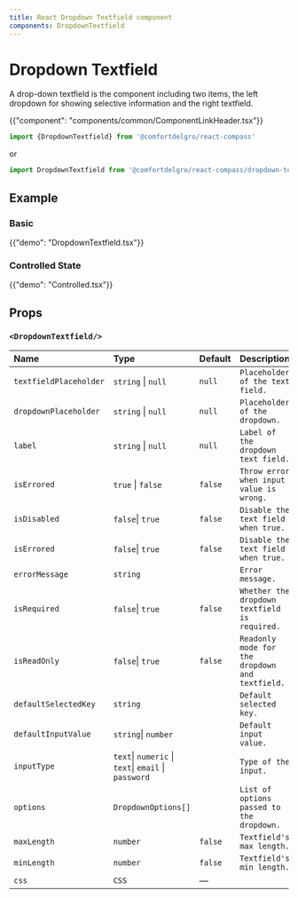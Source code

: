 ```yaml
---
title: React Dropdown Textfield component
components: DropdownTextfield
---
```


# Dropdown Textfield

<p class="description">A drop-down textfield is the component including two items, the left dropdown for showing selective information and the right textfield.</p>

{{"component": "components/common/ComponentLinkHeader.tsx"}}

```jsx
import {DropdownTextfield} from '@comfortdelgro/react-compass'
```

or

```jsx
import DropdownTextfield from '@comfortdelgro/react-compass/dropdown-textfield'
```

## Example

### Basic

{{"demo": "DropdownTextfield.tsx"}}

### Controlled State

{{"demo": "Controlled.tsx"}}

## Props

### `<DropdownTextfield/>`

| Name                   | Type                                                 | Default | Description                                     |
| :--------------------- | :--------------------------------------------------- | :------ | :---------------------------------------------- |
| `textfieldPlaceholder` | `string` \| `null`                                   | `null`  | `Placeholder of the text field.`                |
| `dropdownPlaceholder`  | `string` \| `null`                                   | `null`  | `Placeholder of the dropdown.`                  |
| `label`                | `string` \| `null`                                   | `null`  | `Label of the dropdown text field.`             |
| `isErrored`            | `true` \| `false`                                    | `false` | `Throw error when input value is wrong.`        |
| `isDisabled`           | `false`\| `true`                                     | `false` | `Disable the text field when true.`             |
| `isErrored`            | `false`\| `true`                                     | `false` | `Disable the text field when true.`             |
| `errorMessage`         | `string`                                             |         | `Error message.`                                |
| `isRequired`           | `false`\| `true`                                     | `false` | `Whether the dropdown textfield is required.`   |
| `isReadOnly`           | `false`\| `true`                                     | `false` | `Readonly mode for the dropdown and textfield.` |
| `defaultSelectedKey`   | `string`                                             |         | `Default selected key.`                         |
| `defaultInputValue`    | `string`\| `number`                                  |         | `Default input value.`                          |
| `inputType`            | `text`\| `numeric` \| `text`\| `email` \| `password` |         | `Type of the input.`                            |
| `options`              | `DropdownOptions[]`                                  |         | `List of options passed to the dropdown.`       |
| `maxLength`            | `number`                                             | `false` | `Textfield's max length.`                       |
| `minLength`            | `number`                                             | `false` | `Textfield's min length.`                       |
| `css `                 | `CSS`                                                | —       |                                                 |
